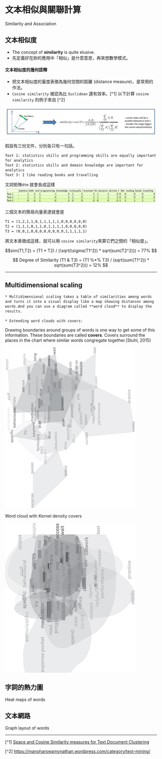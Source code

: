 # 文本相似與關聯計算
Similarity and Association

## 文本相似度
- The concept of **similarity** is quite elusive.
- 先定義好在妳的應用中「相似」是什麼意思，再來想數學模式。

#### 文本相似度的幾何詮釋
- 把文本相似度的量度表徵為幾何空間的距離 (distance measure)，是常用的作法。
- `Cosine similarity` 被認為比 `Euclidean` 還有效率。[^1] 
以下計算 `cosine similarity` 的例子來自 [^2]
    

![](cosine.jpg)

假設有三份文件，分別各只有一句話。

    Text 1: statistics skills and programming skills are equally important for analytics
    Text 2: statistics skills and domain knowledge are important for analytics
    Text 3: I like reading books and travelling

文詞矩陣`dtm` 就會長成這樣
![](dtm.jpg)

三個文本的簡易向量表達就會是 
    
    T1 = (1,2,1,1,0,1,1,1,1,1,0,0,0,0,0,0)
    T2 = (1,1,1,0,1,1,0,1,1,1,1,0,0,0,0,0)
    T3 = (0,0,1,0,0,0,0,0,0,0,0,1,1,1,1,1)

將文本表徵成這樣，就可以用 `cosine similarity`來算它們之間的「相似度」。

$$sim(T1,T2) = (T1 * T2) / (\sqrt(\sigma(T1^2)) * sqrt(sum(T2^2))) = 77%
$$


$$
Degree of Similarity (T1 & T3) = (T1 %*% T3) / (sqrt(sum(T1^2)) * sqrt(sum(T3^2))) = 12%
$$









----

## Multidimensional scaling

    * Multidimensional scaling takes a table of similarities among words and turns it into a visual display like a map showing distances among words.And you can use a diagram called **word cloud** to display the results.

    * Extending word clouds with covers: 
Drawing boundaries around groups of words is one way to get some of this information. These boundaries are called **covers**. Covers surround the places in the chart where similar words congregate together.(Stuhl, 2015)

![Word cloud with convex hull covers](wordcloud.jpg) 



Word cloud with Kernel density covers

![Word cloud with Kernel density covers](wordcloud2.jpg)



## 字詞的熱力圖

Heat maps of words

## 文本網路

Graph layout of words

---
[^1] [Space and Cosine Similarity measures for Text Document Clustering](http://www.ijert.org/view-pdf/2373/space-and-cosine-similarity-measures-for-text-document-clustering)

[^2] https://manoharswamynathan.wordpress.com/category/text-mining/
